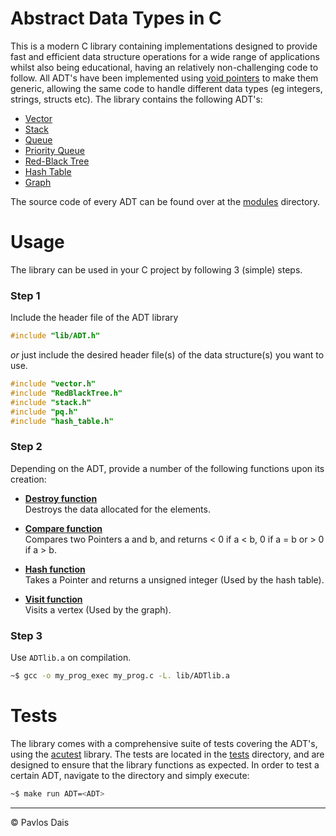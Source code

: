# Abstract Data Types in C
This is a modern C library containing implementations designed to provide fast and efficient data structure operations for a wide range of applications whilst also being educational, having an relatively non-challenging code to follow. All ADT's have been implemented using [void pointers](https://www.geeksforgeeks.org/void-pointer-c-cpp/) to make them generic, allowing the same code to handle different data types (eg integers, strings, structs etc). The library contains the following ADT's:

* [Vector](https://github.com/pavlosdais/Abstract-Data-Types/tree/main/modules/Vector#readme)
* [Stack](https://github.com/pavlosdais/Abstract-Data-Types/tree/main/modules/Stack#readme)
* [Queue](https://github.com/pavlosdais/Abstract-Data-Types/tree/main/modules/Queue#readme)
* [Priority Queue](https://github.com/pavlosdais/Abstract-Data-Types/tree/main/modules/PriorityQueue#readme)
* [Red-Black Tree](https://github.com/pavlosdais/Abstract-Data-Types/tree/main/modules/RedBlackTree#readme)
* [Hash Table](https://github.com/pavlosdais/Abstract-Data-Types/tree/main/modules/HashTable#readme)
* [Graph](https://github.com/pavlosdais/Abstract-Data-Types/tree/main/modules/Graph#readme)

The source code of every ADT can be found over at the [modules](https://github.com/pavlosdais/Abstract-Data-Types/tree/main/modules) directory.

# Usage
The library can be used in your C project by following 3 (simple) steps.

### Step 1
Include the header file of the ADT library
```c
#include "lib/ADT.h"
```
*or* just include the desired header file(s) of the data structure(s) you want to use.
```c
#include "vector.h"
#include "RedBlackTree.h"
#include "stack.h"
#include "pq.h"
#include "hash_table.h"
```

### Step 2
Depending on the ADT, provide a number of the following functions upon its creation:
- **[Destroy function](https://github.com/pavlosdais/Abstract-Data-Types/blob/main/tests/test_HashTable.c#L9)** <br/>
    Destroys the data allocated for the elements.

- **[Compare function](https://github.com/pavlosdais/Abstract-Data-Types/blob/main/tests/include/common.h#L69)** <br/>
    Compares two Pointers a and b, and returns < 0 if a < b, 0 if a = b or > 0 if a > b.

- **[Hash function](https://github.com/pavlosdais/Abstract-Data-Types/blob/main/modules/HashTable/hash_functions.c)** <br/>
    Takes a Pointer and returns a unsigned integer (Used by the hash table).

- **[Visit function](https://github.com/pavlosdais/Abstract-Data-Types/blob/main/tests/test_DirectedGraph.c#L44)** <br/>
    Visits a vertex (Used by the graph).

### Step 3
Use `ADTlib.a` on compilation.
```bash
~$ gcc -o my_prog_exec my_prog.c -L. lib/ADTlib.a
```

# Tests
The library comes with a comprehensive suite of tests covering the ADT's, using the [acutest](https://github.com/mity/acutest) library. The tests are located in the [tests](https://github.com/pavlosdais/Abstract-Data-Types/tree/main/tests) directory, and are designed to ensure that the library functions as expected. In order to test a certain ADT, navigate to the directory and simply execute:
```bash
~$ make run ADT=<ADT>
```

---
© Pavlos Dais